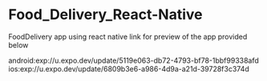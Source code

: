 # Food_Delivery_React-Native
FoodDelivery app using react native
link for preview of the app provided below



android:exp://u.expo.dev/update/5119e063-db72-4793-bf78-1bbf99338afd
ios:exp://u.expo.dev/update/6809b3e6-a986-4d9a-a21d-39728f3c374d
